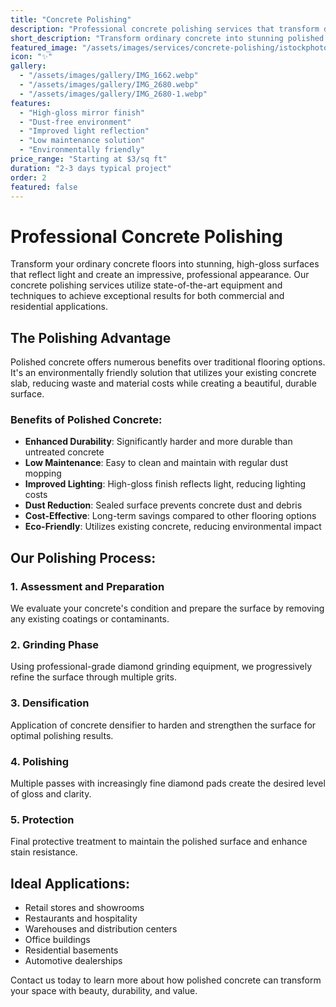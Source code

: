 ```yaml
---
title: "Concrete Polishing"
description: "Professional concrete polishing services that transform dull concrete into beautiful, high-gloss surfaces perfect for commercial and residential applications."
short_description: "Transform ordinary concrete into stunning polished surfaces with our professional grinding and polishing services."
featured_image: "/assets/images/services/concrete-polishing/istockphoto-1447908470-612x612-1.webp"
icon: "✨"
gallery:
  - "/assets/images/gallery/IMG_1662.webp"
  - "/assets/images/gallery/IMG_2680.webp"
  - "/assets/images/gallery/IMG_2680-1.webp"
features:
  - "High-gloss mirror finish"
  - "Dust-free environment"
  - "Improved light reflection"
  - "Low maintenance solution"
  - "Environmentally friendly"
price_range: "Starting at $3/sq ft"
duration: "2-3 days typical project"
order: 2
featured: false
---
```


# Professional Concrete Polishing

Transform your ordinary concrete floors into stunning, high-gloss surfaces that reflect light and create an impressive, professional appearance. Our concrete polishing services utilize state-of-the-art equipment and techniques to achieve exceptional results for both commercial and residential applications.

## The Polishing Advantage

Polished concrete offers numerous benefits over traditional flooring options. It's an environmentally friendly solution that utilizes your existing concrete slab, reducing waste and material costs while creating a beautiful, durable surface.

### Benefits of Polished Concrete:
- **Enhanced Durability**: Significantly harder and more durable than untreated concrete
- **Low Maintenance**: Easy to clean and maintain with regular dust mopping
- **Improved Lighting**: High-gloss finish reflects light, reducing lighting costs
- **Dust Reduction**: Sealed surface prevents concrete dust and debris
- **Cost-Effective**: Long-term savings compared to other flooring options
- **Eco-Friendly**: Utilizes existing concrete, reducing environmental impact

## Our Polishing Process:

### 1. Assessment and Preparation
We evaluate your concrete's condition and prepare the surface by removing any existing coatings or contaminants.

### 2. Grinding Phase
Using professional-grade diamond grinding equipment, we progressively refine the surface through multiple grits.

### 3. Densification
Application of concrete densifier to harden and strengthen the surface for optimal polishing results.

### 4. Polishing
Multiple passes with increasingly fine diamond pads create the desired level of gloss and clarity.

### 5. Protection
Final protective treatment to maintain the polished surface and enhance stain resistance.

## Ideal Applications:
- Retail stores and showrooms
- Restaurants and hospitality
- Warehouses and distribution centers
- Office buildings
- Residential basements
- Automotive dealerships

Contact us today to learn more about how polished concrete can transform your space with beauty, durability, and value.